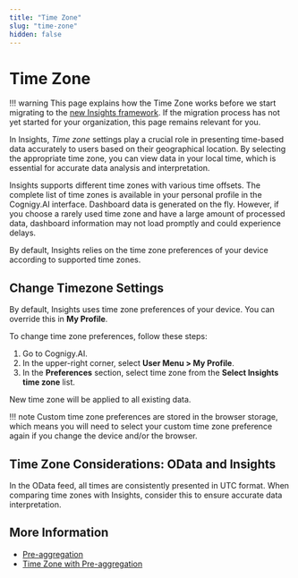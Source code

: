 ```yaml
---
title: "Time Zone" 
slug: "time-zone" 
hidden: false 
---
```


# Time Zone

!!! warning
    This page explains how the Time Zone works before we start migrating to the [new Insights framework](time-zone-with-pre-aggregation.md). If the migration process has not yet started for your organization, this page remains relevant for you.

In Insights, _Time zone_ settings play a crucial role in presenting time-based data accurately to users based on their geographical location.
By selecting the appropriate time zone, you can view data in your local time, which is essential for accurate data analysis and interpretation.

Insights supports different time zones with various time offsets. The complete list of time zones is available in your personal profile in the Cognigy.AI interface. Dashboard data is generated on the fly. However, if you choose a rarely used time zone and have a large amount of processed data, dashboard information may not load promptly and could experience delays.

By default, Insights relies on the time zone preferences of your device according to supported time zones.

## Change Timezone Settings

By default, Insights uses time zone preferences of your device. You can override this in **My Profile**. 

To change time zone preferences, follow these steps:

1. Go to Cognigy.AI.
2. In the upper-right corner, select **User Menu > My Profile**.
3. In the **Preferences** section, select time zone from the **Select Insights time zone** list.

New time zone will be applied to all existing data.

!!! note
    Custom time zone preferences are stored in the browser storage, which means you will need to select your custom time zone preference again if you change the device and/or the browser.

## Time Zone Considerations: OData and Insights

In the OData feed, all times are consistently presented in UTC format.
When comparing time zones with Insights, consider this to ensure accurate data interpretation.

## More Information

- [Pre-aggregation](pre-aggregation.md)
- [Time Zone with Pre-aggregation](time-zone-with-pre-aggregation.md)